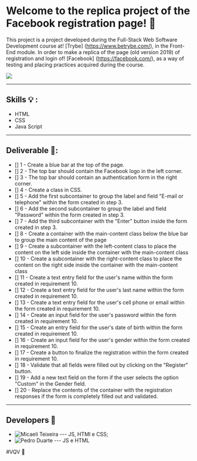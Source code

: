 # Welcome to the replica project of the Facebook registration page! 👋

This project is a project developed during the Full-Stack Web Software Development course at! [Trybe] (https://www.betrybe.com/), in the Front-End module. In order to make a replica of the page (old version 2019) of registration and login of! [Facebook] (https://facebook.com/), as a way of testing and placing practices acquired during the course.

<img src="https://github.com/micaeliteixeira/micaeliteixeira/blob/master/imgs/facebook.png">

---

##  Skills 💡 :

  - HTML
  - CSS
  - Java Script

---

## Deliverable 🚀:

- [] 1 - Create a blue bar at the top of the page.
- [] 2 - The top bar should contain the Facebook logo in the left corner.
- [] 3 - The top bar should contain an authentication form in the right corner.
- [] 4 - Create a class in CSS.
- [] 5 - Add the first subcontainer to group the label and field "E-mail or telephone" within the form created in step 3.
- [] 6 - Add the second subcontainer to group the label and field "Password" within the form created in step 3.
- [] 7 - Add the third subcontainer with the "Enter" button inside the form created in step 3.
- [] 8 - Create a container with the main-content class below the blue bar to group the main content of the page
- [] 9 - Create a subcontainer with the left-content class to place the content on the left side inside the container with the main-content class
- [] 10 - Create a subcontainer with the right-content class to place the content on the right side inside the container with the main-content class
- [] 11 - Create a text entry field for the user's name within the form created in requirement 10.
- [] 12 - Create a text entry field for the user's last name within the form created in requirement 10.
- [] 13 - Create a text entry field for the user's cell phone or email within the form created in requirement 10.
- [] 14 - Create an input field for the user's password within the form created in requirement 10.
- [] 15 - Create an entry field for the user's date of birth within the form created in requirement 10.
- [] 16 - Create an input field for the user's gender within the form created in requirement 10.
- [] 17 - Create a button to finalize the registration within the form created in requirement 10.
- [] 18 - Validate that all fields were filled out by clicking on the "Register" button.
- [] 19 - Add a new text field on the form if the user selects the option "Custom" in the Gender field.
- [] 20 - Replace the contents of the container with the registration responses if the form is completely filled out and validated.

---

## Developers 🤝

  - ![Micaeli Teixeira](https://github.com/micaeliteixeira) --- JS, HTMl e CSS;
  - ![Pedro Duarte](https://github.com/PedimEduardo) --- JS e HTML



#VQV 🚀
